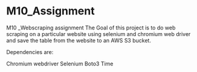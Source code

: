 # M10_Assignment
M10 _Webscraping assignment
The Goal of this project is to do web scraping on a particular website using selenium and chromium web driver and save the table from the website to an AWS S3 bucket.

Dependencies are:

Chromium webdriver 
Selenium
Boto3
Time
